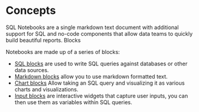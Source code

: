 # Concepts

SQL Notebooks are a single markdown text document with additional support for SQL and no-code components that allow data teams to quickly build beautiful reports.
Blocks

Notebooks are made up of a series of blocks:

 - [SQL blocks](Sql%20Blocks) are used to write SQL queries against databases or other data sources.
 - [Markdown blocks](Markdown%20Blocks) allow you to use markdown formatted text.
 - [Chart blocks](Chart%20Blocks) Allow taking an SQL query and visualizing it as various charts and visualizations.
 - [Input blocks](Input%20Blocks) are interactive widgets that capture user inputs, you can then use them as variables within SQL queries.

